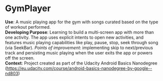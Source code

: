 # GymPlayer
**Use**: A music playing app for the gym with songs curated based on the type of workout performed.<br/>
**Developing Purpose**: Learning to build a multi-screen app with more than one activity. The app uses explicit intents to open new activities, and features music playing capabilities like play, pause, stop, seek through song (via SeekBar). *Points of improvement*: implementing skip to next/previous track and persisting music playing when the user exits the app or powers off the screen. <br/>
**Context**: Project created as part of the Udacity Android Basics Nanodegree (https://eu.udacity.com/course/android-basics-nanodegree-by-google--nd803)
